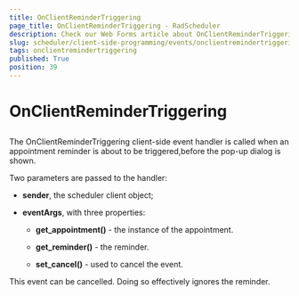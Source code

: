 ```yaml
---
title: OnClientReminderTriggering
page_title: OnClientReminderTriggering - RadScheduler
description: Check our Web Forms article about OnClientReminderTriggering.
slug: scheduler/client-side-programming/events/onclientremindertriggering
tags: onclientremindertriggering
published: True
position: 39
---
```


# OnClientReminderTriggering



## 

The OnClientReminderTriggering client-side event handler is called when an appointment reminder is about to be triggered,before the pop-up dialog is shown.

Two parameters are passed to the handler:

* **sender**, the scheduler client object;

* **eventArgs**, with three properties:

	* **get_appointment()** - the instance of the appointment.

	* **get_reminder()** - the reminder.

	* **set_cancel()** - used to cancel the event.

This event can be cancelled. Doing so effectively ignores the reminder.
